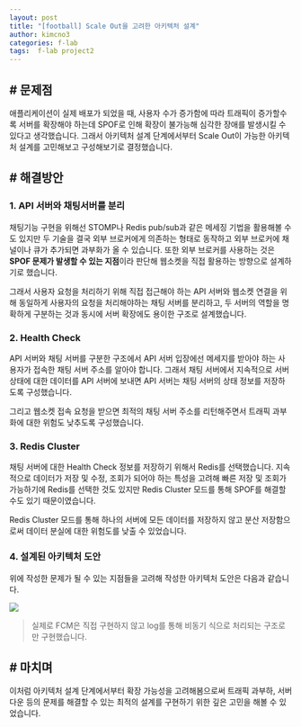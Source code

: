 ```yaml
---
layout: post
title: "[football] Scale Out을 고려한 아키텍처 설계"
author: kimcno3
categories: f-lab
tags:  f-lab project2
---
```


## # 문제점
애플리케이션이 실제 배포가 되었을 때, 사용자 수가 증가함에 따라 트래픽이 증가할수록 서버를 확장해야 하는데 SPOF로 인해 확장이 불가능해 심각한 장애를 발생시킬 수 있다고 생각했습니다. 그래서 아키텍처 설계 단계에서부터 Scale Out이 가능한 아키텍처 설계를 고민해보고 구성해보기로 결정했습니다. 

## # 해결방안
### 1. API 서버와 채팅서버를 분리
채팅기능 구현을 위해선 STOMP나 Redis pub/sub과 같은 메세징 기법을 활용해볼 수도 있지만 두 기술을 결국 외부 브로커에게 의존하는 형태로 동작하고 외부 브로커에 채널이나 큐가 추가되면 과부화가 올 수 있습니다. 또한 외부 브로커를 사용하는 것은 **SPOF 문제가 발생할 수 있는 지점**이라 판단해 웹소켓을 직접 활용하는 방향으로 설계하기로 했습니다.

그래서 사용자 요청을 처리하기 위해 직접 접근해야 하는 API 서버와 웹소켓 연결을 위해 동일하게 사용자의 요청을 처리해야하는 채팅 서버를 분리하고, 두 서버의 역할을 명확하게 구분하는 것과 동시에 서버 확장에도 용이한 구조로 설계했습니다.

### 2. Health Check
API 서버와 채팅 서버를 구분한 구조에서 API 서버 입장에선 메세지를 받아야 하는 사용자가 접속한 채팅 서버 주소를 알아야 합니다. 그래서 채팅 서버에서 지속적으로 서버 상태에 대한 데이터를 API 서버에 보내면 API 서버는 채팅 서버의 상태 정보를 저장하도록 구성했습니다.

그리고 웹소켓 접속 요청을 받으면 최적의 채팅 서버 주소를 리턴해주면서 트래픽 과부화에 대한 위험도 낮추도록 구성했습니다.

### 3. Redis Cluster
채팅 서버에 대한 Health Check 정보를 저장하기 위해서 Redis를 선택했습니다. 지속적으로 데이터가 저장 및 수정, 조회가 되어야 하는 특성을 고려해 빠른 저장 및 조회가 가능하기에 Redis를 선택한 것도 있지만 Redis Cluster 모드를 통해 SPOF를 해결할 수도 있기 때문이였습니다.

Redis Cluster 모드를 통해 하나의 서버에 모든 데이터를 저장하지 않고 분산 저장함으로써 데이터 분실에 대한 위험도를 낮출 수 있었습니다.

### 4. 설계된 아키텍처 도안
위에 작성한 문제가 될 수 있는 지점들을 고려해 작성한 아키텍처 도안은 다음과 같습니다.

![](https://www.notion.so/image/https%3A%2F%2Fs3-us-west-2.amazonaws.com%2Fsecure.notion-static.com%2Fc85a877e-0c52-46c1-8f05-2db2a4db3104%2Farchitecture.drawio.png?table=block&id=dad3c153-f821-402a-a19c-ded9cec0e9a3&spaceId=74818e1f-1cd4-4adc-ae94-8afb88b31553&width=2000&userId=2f0da12b-1a66-4b50-bcbe-b24c58210e93&cache=v2)

> 실제로 FCM은 직접 구현하지 않고 log를 통해 비동기 식으로 처리되는 구조로만 구현했습니다.

## # 마치며
이처럼 아키텍처 설계 단계에서부터 확장 가능성을 고려해봄으로써 트래픽 과부하, 서버 다운 등의 문제를 해결할 수 있는 최적의 설계를 구현하기 위한 깊은 고민을 해볼 수 있었습니다.